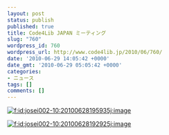 ```yaml
---
layout: post
status: publish
published: true
title: Code4Lib JAPAN ミーティング
slug: "760"
wordpress_id: 760
wordpress_url: http://www.code4lib.jp/2010/06/760/
date: '2010-06-29 14:05:42 +0000'
date_gmt: '2010-06-29 05:05:42 +0000'
categories:
- ニュース
tags: []
comments: []
---
```

<div class="section"><!--more--></p>
<p><a href="http://f.hatena.ne.jp/josei002-10/20100628195935" class="hatena-fotolife" target="_blank"><img src="http://cdn-ak.f.st-hatena.com/images/fotolife/j/josei002-10/20100628/20100628195935.jpg" alt="f:id:josei002-10:20100628195935j:image" title="f:id:josei002-10:20100628195935j:image" class="hatena-fotolife"></a></p>
<p><a href="http://f.hatena.ne.jp/josei002-10/20100628192925" class="hatena-fotolife" target="_blank"><img src="http://cdn-ak.f.st-hatena.com/images/fotolife/j/josei002-10/20100628/20100628192925.jpg" alt="f:id:josei002-10:20100628192925j:image" title="f:id:josei002-10:20100628192925j:image" class="hatena-fotolife"></a></p>
</div>
